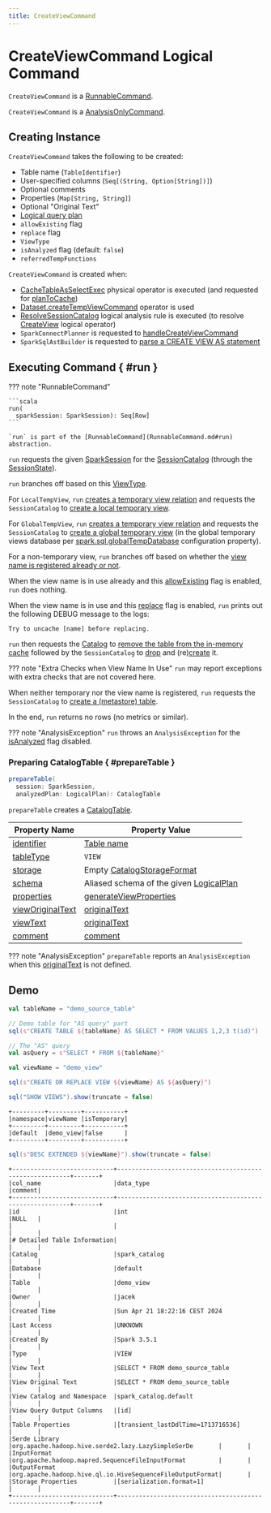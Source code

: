 ```yaml
---
title: CreateViewCommand
---
```


# CreateViewCommand Logical Command

`CreateViewCommand` is a [RunnableCommand](RunnableCommand.md).

`CreateViewCommand` is a [AnalysisOnlyCommand](AnalysisOnlyCommand.md).

## Creating Instance

`CreateViewCommand` takes the following to be created:

* <span id="name"> Table name (`TableIdentifier`)
* <span id="userSpecifiedColumns"> User-specified columns (`Seq[(String, Option[String])]`)
* <span id="comment"> Optional comments
* <span id="properties"> Properties (`Map[String, String]`)
* <span id="originalText"> Optional "Original Text"
* <span id="plan"> [Logical query plan](LogicalPlan.md)
* <span id="allowExisting"> `allowExisting` flag
* <span id="replace"> `replace` flag
* <span id="viewType"> `ViewType`
* <span id="isAnalyzed"> `isAnalyzed` flag (default: `false`)
* <span id="referredTempFunctions"> `referredTempFunctions`

`CreateViewCommand` is created when:

* [CacheTableAsSelectExec](../physical-operators/CacheTableAsSelectExec.md) physical operator is executed (and requested for [planToCache](../physical-operators/CacheTableAsSelectExec.md#planToCache))
* [Dataset.createTempViewCommand](../dataset/index.md#createTempViewCommand) operator is used
* [ResolveSessionCatalog](../logical-analysis-rules/ResolveSessionCatalog.md) logical analysis rule is executed (to resolve [CreateView](CreateView.md) logical operator)
* `SparkConnectPlanner` is requested to [handleCreateViewCommand](../connect/SparkConnectPlanner.md#handleCreateViewCommand)
* `SparkSqlAstBuilder` is requested to [parse a CREATE VIEW AS statement](../sql/SparkSqlAstBuilder.md#visitCreateView)

## Executing Command { #run }

??? note "RunnableCommand"

    ```scala
    run(
      sparkSession: SparkSession): Seq[Row]
    ```

    `run` is part of the [RunnableCommand](RunnableCommand.md#run) abstraction.

`run` requests the given [SparkSession](../SparkSession.md) for the [SessionCatalog](../SessionState.md#catalog) (through the [SessionState](../SparkSession.md#sessionState)).

`run` branches off based on this [ViewType](#viewType).

For `LocalTempView`, `run` [creates a temporary view relation](#createTemporaryViewRelation) and requests the `SessionCatalog` to [create a local temporary view](../SessionCatalog.md#createTempView).

For `GlobalTempView`, `run` [creates a temporary view relation](#createTemporaryViewRelation) and requests the `SessionCatalog` to [create a global temporary view](../SessionCatalog.md#createGlobalTempView) (in the global temporary views database per [spark.sql.globalTempDatabase](../configuration-properties.md#spark.sql.globalTempDatabase) configuration property).

For a non-temporary view, `run` branches off based on whether the [view name is registered already or not](../SessionCatalog.md#tableExists).

When the view name is in use already and this [allowExisting](#allowExisting) flag is enabled, `run` does nothing.

When the view name is in use and this [replace](#replace) flag is enabled, `run` prints out the following DEBUG message to the logs:

```text
Try to uncache [name] before replacing.
```

`run` then requests the [Catalog](../SparkSession.md#catalog) to [remove the table from the in-memory cache](../Catalog.md#uncacheTable) followed by the `SessionCatalog` to [drop](../SessionCatalog.md#dropTable) and (re)[create](../SessionCatalog.md#createTable) it.

??? note "Extra Checks when View Name In Use"
    `run` may report exceptions with extra checks that are not covered here.

When neither temporary nor the view name is registered, `run` requests the `SessionCatalog` to [create a (metastore) table](../SessionCatalog.md#createTable).

In the end, `run` returns no rows (no metrics or similar).

??? note "AnalysisException"
    `run` throws an `AnalysisException` for the [isAnalyzed](#isAnalyzed) flag disabled.

### Preparing CatalogTable { #prepareTable }

```scala
prepareTable(
  session: SparkSession,
  analyzedPlan: LogicalPlan): CatalogTable
```

`prepareTable` creates a [CatalogTable](../CatalogTable.md).

Property Name | Property Value
-|-
 [identifier](../CatalogTable.md#identifier) | [Table name](#name)
 [tableType](../CatalogTable.md#tableType) | `VIEW`
 [storage](../CatalogTable.md#storage) | Empty [CatalogStorageFormat](../CatalogStorageFormat.md)
 [schema](../CatalogTable.md#schema) | Aliased schema of the given [LogicalPlan](#plan)
 [properties](../CatalogTable.md#properties) | [generateViewProperties](#generateViewProperties)
 [viewOriginalText](../CatalogTable.md#viewOriginalText) | [originalText](#originalText)
 [viewText](../CatalogTable.md#viewText) | [originalText](#originalText)
 [comment](../CatalogTable.md#comment) | [comment](#comment)

??? note "AnalysisException"
    `prepareTable` reports an `AnalysisException` when this [originalText](#originalText) is not defined.

## Demo

```scala
val tableName = "demo_source_table"

// Demo table for "AS query" part
sql(s"CREATE TABLE ${tableName} AS SELECT * FROM VALUES 1,2,3 t(id)")

// The "AS" query
val asQuery = s"SELECT * FROM ${tableName}"

val viewName = "demo_view"

sql(s"CREATE OR REPLACE VIEW ${viewName} AS ${asQuery}")
```

```scala
sql("SHOW VIEWS").show(truncate = false)
```

```text
+---------+---------+-----------+
|namespace|viewName |isTemporary|
+---------+---------+-----------+
|default  |demo_view|false      |
+---------+---------+-----------+
```

```scala
sql(s"DESC EXTENDED ${viewName}").show(truncate = false)
```

```text
+----------------------------+---------------------------------------------------------+-------+
|col_name                    |data_type                                                |comment|
+----------------------------+---------------------------------------------------------+-------+
|id                          |int                                                      |NULL   |
|                            |                                                         |       |
|# Detailed Table Information|                                                         |       |
|Catalog                     |spark_catalog                                            |       |
|Database                    |default                                                  |       |
|Table                       |demo_view                                                |       |
|Owner                       |jacek                                                    |       |
|Created Time                |Sun Apr 21 18:22:16 CEST 2024                            |       |
|Last Access                 |UNKNOWN                                                  |       |
|Created By                  |Spark 3.5.1                                              |       |
|Type                        |VIEW                                                     |       |
|View Text                   |SELECT * FROM demo_source_table                          |       |
|View Original Text          |SELECT * FROM demo_source_table                          |       |
|View Catalog and Namespace  |spark_catalog.default                                    |       |
|View Query Output Columns   |[id]                                                     |       |
|Table Properties            |[transient_lastDdlTime=1713716536]                       |       |
|Serde Library               |org.apache.hadoop.hive.serde2.lazy.LazySimpleSerDe       |       |
|InputFormat                 |org.apache.hadoop.mapred.SequenceFileInputFormat         |       |
|OutputFormat                |org.apache.hadoop.hive.ql.io.HiveSequenceFileOutputFormat|       |
|Storage Properties          |[serialization.format=1]                                 |       |
+----------------------------+---------------------------------------------------------+-------+
```

<!---
## Review Me

`CreateViewCommand` is <<creating-instance, created>> to represent the following:

* <<spark-sql-SparkSqlAstBuilder.md#visitCreateView, CREATE VIEW AS>> SQL statements

* `Dataset` operators: <<dataset/index.md#createTempView, Dataset.createTempView>>, <<dataset/index.md#createOrReplaceTempView, Dataset.createOrReplaceTempView>>, <<dataset/index.md#createGlobalTempView, Dataset.createGlobalTempView>> and <<dataset/index.md#createOrReplaceGlobalTempView, Dataset.createOrReplaceGlobalTempView>>

`CreateViewCommand` works with different <<viewType, view types>>.

[[viewType]]
.CreateViewCommand Behaviour Per View Type
[options="header",cols="1m,2",width="100%"]
|===
| View Type
| Description / Side Effect

| LocalTempView
| [[LocalTempView]] A session-scoped *local temporary view* that is available until the session, that has created it, is stopped.

When executed, `CreateViewCommand` requests the [current `SessionCatalog` to create a temporary view](../SessionCatalog.md#createTempView).

| GlobalTempView
| [[GlobalTempView]] A cross-session *global temporary view* that is available until the Spark application stops.

When executed, `CreateViewCommand` requests the [current `SessionCatalog` to create a global view](../SessionCatalog.md#createGlobalTempView).

| PersistedView
| [[PersistedView]] A cross-session *persisted view* that is available until dropped.

When executed, `CreateViewCommand` checks if the table exists. If it does and replace is enabled `CreateViewCommand` requests the [current `SessionCatalog` to alter a table](../SessionCatalog.md#alterTable). Otherwise, when the table does not exist, `CreateViewCommand` requests the [current `SessionCatalog` to create it](../SessionCatalog.md#createTable).
|===

```text
/* CREATE [OR REPLACE] [[GLOBAL] TEMPORARY]
VIEW [IF NOT EXISTS] tableIdentifier
[identifierCommentList] [COMMENT STRING]
[PARTITIONED ON identifierList]
[TBLPROPERTIES tablePropertyList] AS query */



// The following queries should all work fine

val q2 = "CREATE OR REPLACE VIEW v1 AS " + asQuery
sql(q2)

val q3 = "CREATE OR REPLACE TEMPORARY VIEW v1 " + asQuery
sql(q3)

val q4 = "CREATE OR REPLACE GLOBAL TEMPORARY VIEW v1 " + asQuery
sql(q4)

val q5 = "CREATE VIEW IF NOT EXISTS v1 AS " + asQuery
sql(q5)

// The following queries should all fail
// the number of user-specified columns does not match the schema of the AS query
val qf1 = "CREATE VIEW v1 (c1 COMMENT 'comment', c2) AS " + asQuery
scala> sql(qf1)
org.apache.spark.sql.AnalysisException: The number of columns produced by the SELECT clause (num: `1`) does not match the number of column names specified by CREATE VIEW (num: `2`).;
  at org.apache.spark.sql.execution.command.CreateViewCommand.run(views.scala:134)
  at org.apache.spark.sql.execution.command.ExecutedCommandExec.sideEffectResult$lzycompute(commands.scala:70)
  at org.apache.spark.sql.execution.command.ExecutedCommandExec.sideEffectResult(commands.scala:68)
  at org.apache.spark.sql.execution.command.ExecutedCommandExec.executeCollect(commands.scala:79)
  at org.apache.spark.sql.Dataset$$anonfun$6.apply(Dataset.scala:190)
  at org.apache.spark.sql.Dataset$$anonfun$6.apply(Dataset.scala:190)
  at org.apache.spark.sql.Dataset$$anonfun$52.apply(Dataset.scala:3254)
  at org.apache.spark.sql.execution.SQLExecution$.withNewExecutionId(SQLExecution.scala:77)
  at org.apache.spark.sql.Dataset.withAction(Dataset.scala:3253)
  at org.apache.spark.sql.Dataset.<init>(Dataset.scala:190)
  at org.apache.spark.sql.Dataset$.ofRows(Dataset.scala:75)
  at org.apache.spark.sql.SparkSession.sql(SparkSession.scala:641)
  ... 49 elided

// CREATE VIEW ... PARTITIONED ON is not allowed
val qf2 = "CREATE VIEW v1 PARTITIONED ON (c1, c2) AS " + asQuery
scala> sql(qf2)
org.apache.spark.sql.catalyst.parser.ParseException:
Operation not allowed: CREATE VIEW ... PARTITIONED ON(line 1, pos 0)

// Use the same name of t1 for a new view
val qf3 = "CREATE VIEW t1 AS " + asQuery
scala> sql(qf3)
org.apache.spark.sql.AnalysisException: `t1` is not a view;
  at org.apache.spark.sql.execution.command.CreateViewCommand.run(views.scala:156)
  at org.apache.spark.sql.execution.command.ExecutedCommandExec.sideEffectResult$lzycompute(commands.scala:70)
  at org.apache.spark.sql.execution.command.ExecutedCommandExec.sideEffectResult(commands.scala:68)
  at org.apache.spark.sql.execution.command.ExecutedCommandExec.executeCollect(commands.scala:79)
  at org.apache.spark.sql.Dataset$$anonfun$6.apply(Dataset.scala:190)
  at org.apache.spark.sql.Dataset$$anonfun$6.apply(Dataset.scala:190)
  at org.apache.spark.sql.Dataset$$anonfun$52.apply(Dataset.scala:3254)
  at org.apache.spark.sql.execution.SQLExecution$.withNewExecutionId(SQLExecution.scala:77)
  at org.apache.spark.sql.Dataset.withAction(Dataset.scala:3253)
  at org.apache.spark.sql.Dataset.<init>(Dataset.scala:190)
  at org.apache.spark.sql.Dataset$.ofRows(Dataset.scala:75)
  at org.apache.spark.sql.SparkSession.sql(SparkSession.scala:641)
  ... 49 elided

// View already exists
val qf4 = "CREATE VIEW v1 AS " + asQuery
scala> sql(qf4)
org.apache.spark.sql.AnalysisException: View `v1` already exists. If you want to update the view definition, please use ALTER VIEW AS or CREATE OR REPLACE VIEW AS;
  at org.apache.spark.sql.execution.command.CreateViewCommand.run(views.scala:169)
  at org.apache.spark.sql.execution.command.ExecutedCommandExec.sideEffectResult$lzycompute(commands.scala:70)
  at org.apache.spark.sql.execution.command.ExecutedCommandExec.sideEffectResult(commands.scala:68)
  at org.apache.spark.sql.execution.command.ExecutedCommandExec.executeCollect(commands.scala:79)
  at org.apache.spark.sql.Dataset$$anonfun$6.apply(Dataset.scala:190)
  at org.apache.spark.sql.Dataset$$anonfun$6.apply(Dataset.scala:190)
  at org.apache.spark.sql.Dataset$$anonfun$52.apply(Dataset.scala:3254)
  at org.apache.spark.sql.execution.SQLExecution$.withNewExecutionId(SQLExecution.scala:77)
  at org.apache.spark.sql.Dataset.withAction(Dataset.scala:3253)
  at org.apache.spark.sql.Dataset.<init>(Dataset.scala:190)
  at org.apache.spark.sql.Dataset$.ofRows(Dataset.scala:75)
  at org.apache.spark.sql.SparkSession.sql(SparkSession.scala:641)
  ... 49 elided
```

[[innerChildren]]
`CreateViewCommand` returns the <<child, child logical query plan>> when requested for the [inner nodes](../catalyst/TreeNode.md#innerChildren) (that should be shown as an inner nested tree of this node).

[source, scala]
----
val sqlText = "CREATE VIEW v1 AS " + asQuery
val plan = spark.sessionState.sqlParser.parsePlan(sqlText)
scala> println(plan.numberedTreeString)
00 CreateViewCommand `v1`, SELECT * FROM t1, false, false, PersistedView
01    +- 'Project [*]
02       +- 'UnresolvedRelation `t1`
----

=== [[run]] Executing Logical Command -- `run` Method

`run` requests the input `SparkSession` for the <<SparkSession.md#sessionState, SessionState>> that is in turn requested to ["execute"](../SessionState.md#executePlan) the <<child, child logical plan>> (which simply creates a [QueryExecution](../QueryExecution.md)).

[NOTE]
====
`run` uses a <<spark-sql-LogicalPlan.md#logical-plan-to-be-analyzed-idiom, common idiom>> in Spark SQL to make sure that a logical plan can be analyzed, i.e.

[source, scala]
----
val qe = sparkSession.sessionState.executePlan(child)
qe.assertAnalyzed()
val analyzedPlan = qe.analyzed
----
====

`run` <<verifyTemporaryObjectsNotExists, verifyTemporaryObjectsNotExists>>.

`run` requests the input `SparkSession` for the <<SparkSession.md#sessionState, SessionState>> that is in turn requested for the <<SessionState.md#catalog, SessionCatalog>>.

`run` then branches off per the <<viewType, ViewType>>:

* For <<LocalTempView, local temporary views>>, `run` <<aliasPlan, alias>> the analyzed plan and requests the `SessionCatalog` to [create or replace a local temporary view](../SessionCatalog.md#createTempView)

* For <<GlobalTempView, global temporary views>>, `run` also <<aliasPlan, alias>> the analyzed plan and requests the `SessionCatalog` to [create or replace a global temporary view](../SessionCatalog.md#createGlobalTempView)

* For <<PersistedView, persisted views>>, `run` asks the `SessionCatalog` whether the [table exists or not](../SessionCatalog.md#tableExists) (given <<name, TableIdentifier>>).

** If the <<name, table>> exists and the <<allowExisting, allowExisting>> flag is on, `run` simply does nothing (and exits)

** If the <<name, table>> exists and the <<replace, replace>> flag is on, `run` requests the `SessionCatalog` for the [table metadata](../SessionCatalog.md#getTableMetadata) and replaces the table, i.e. `run` requests the `SessionCatalog` to [drop the table](../SessionCatalog.md#dropTable) followed by [re-creating it](../SessionCatalog.md#createTable) (with a <<prepareTable, new CatalogTable>>)

** If however the <<name, table>> does not exist, `run` simply requests the `SessionCatalog` to [create it](../SessionCatalog.md#createTable) (with a <<prepareTable, new CatalogTable>>)

`run` throws an `AnalysisException` for <<PersistedView, persisted views>> when they already exist, the <<allowExisting, allowExisting>> flag is off and the table type is not a view.

```
[name] is not a view
```

`run` throws an `AnalysisException` for <<PersistedView, persisted views>> when they already exist and the <<allowExisting, allowExisting>> and <<replace, replace>> flags are off.

```
View [name] already exists. If you want to update the view definition, please use ALTER VIEW AS or CREATE OR REPLACE VIEW AS
```

`run` throws an `AnalysisException` if the <<userSpecifiedColumns, userSpecifiedColumns>> are defined and their numbers is different from the number of <<catalyst/QueryPlan.md#output, output schema attributes>> of the analyzed logical plan.

```
The number of columns produced by the SELECT clause (num: `[output.length]`) does not match the number of column names specified by CREATE VIEW (num: `[userSpecifiedColumns.length]`).
```
-->
